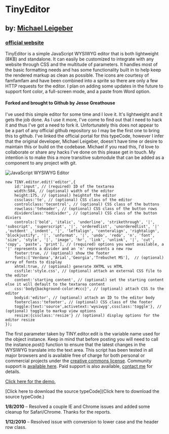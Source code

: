 # TinyEditor
## by: [Michael Leigeber](http://www.scriptiny.com/author/michael/)
### [official website](http://www.scriptiny.com/2010/02/javascript-wysiwyg-editor/)

TinyEditor is a simple JavaScript WYSIWYG editor that is both lightweight (8KB) and standalone. It can easily be customized to integrate with any website through CSS and the multitude of parameters. It handles most of the basic formatting needs and has some functionality built in to help keep the rendered markup as clean as possible. The icons are courtesy of famfamfam and have been combined into a sprite so there are only a few HTTP requests for the editor. I plan on adding some updates in the future to support font color, a full-screen mode, and a paste from Word option.

#### Forked and brought to Github by Jesse Greathouse

I've used this simple editor for some time and I love it. It's lightweight and it gets the job done. As I use it more, I've come to find out that I need to hack it and thus I've got a need to fork it. Unfortunately this does not appear to be a part of any official github repository so I may be the first one to bring this to github. I've linked the official portal for this typeCode, however I infer that the original developer, Michael Leigeber, doesn't have time or desire to maintain this or build on the codebase. Michael if you read this, I'd love to collaborate or share any hacks I've done on this please get in touch. My intention is to make this a more transitive submodule that can be added as a component to any project with git.

![JavaScript WYSIWYG Editor](http://www.scriptiny.com/wp-content/uploads/2010/02/editor.jpg "JavaScript WYSIWYG Editor")

    new TINY.editor.edit('editor',{
        id:'input', // (required) ID of the textarea
        width:584, // (optional) width of the editor
        height:175, // (optional) heightof the editor
        cssclass:'te', // (optional) CSS class of the editor
        controlclass:'tecontrol', // (optional) CSS class of the buttons
        rowclass:'teheader', // (optional) CSS class of the button rows
        dividerclass:'tedivider', // (optional) CSS class of the button diviers
        controls:['bold', 'italic', 'underline', 'strikethrough', '|', 'subscript', 'superscript', '|', 'orderedlist', 'unorderedlist', '|' ,'outdent' ,'indent', '|', 'leftalign', 'centeralign', 'rightalign', 'blockjustify', '|', 'unformat', '|', 'undo', 'redo', 'n', 'font', 'size', 'style', '|', 'image', 'hr', 'link', 'unlink', '|', 'cut', 'copy', 'paste', 'print'], // (required) options you want available, a '|' represents a divider and an 'n' represents a new row
        footer:true, // (optional) show the footer
        fonts:['Verdana','Arial','Georgia','Trebuchet MS'],  // (optional) array of fonts to display
        xhtml:true, // (optional) generate XHTML vs HTML
        cssfile:'style.css', // (optional) attach an external CSS file to the editor
        content:'starting content', // (optional) set the starting content else it will default to the textarea content
        css:'body{background-color:#ccc}', // (optional) attach CSS to the editor
        bodyid:'editor', // (optional) attach an ID to the editor body
        footerclass:'tefooter', // (optional) CSS class of the footer
        toggle:{text:'source',activetext:'wysiwyg',cssclass:'toggle'}, // (optional) toggle to markup view options
        resize:{cssclass:'resize'} // (optional) display options for the editor resize
    });

The first parameter taken by TINY.editor.edit is the variable name used for the object instance. Keep in mind that before posting you will need to call the instance.post() function to ensure that the latest changes in the WYSIWYG translate into the text area. This script has been tested in all major browsers and is available free of charge for both personal or commercial projects under the [creative commons license](http://creativecommons.org/licenses/by/3.0/us/). Community support is [available here](http://forum.leigeber.com/). Paid support is also available, [contact me](http://www.scriptiny.com/contact/) for details.

[Click here for the demo.](http://sandbox.scriptiny.com/tinyeditor/)

[Click here to download the source typeCode](Click here to download the source typeCode.)

**1/8/2010** – Resolved a couple IE and Chrome issues and added some cleanup for Safari/Chrome. Thanks for the reports.

**1/12/2010** – Resolved issue with conversion to lower case and the header row class.
